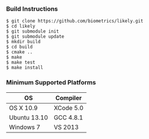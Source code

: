 ### Build Instructions

    $ git clone https://github.com/biometrics/likely.git
    $ cd likely
    $ git submodule init
    $ git submodule update
    $ mkdir build
    $ cd build
    $ cmake ..
    $ make
    $ make test
    $ make install

### Minimum Supported Platforms

| OS           | Compiler  |
|--------------|-----------|
| OS X 10.9    | XCode 5.0 |
| Ubuntu 13.10 | GCC 4.8.1 |
| Windows 7    | VS 2013   |
